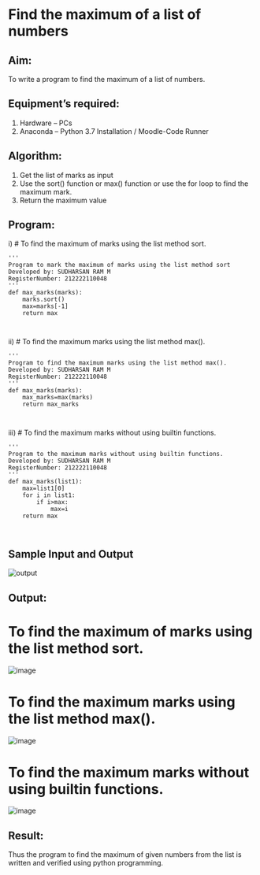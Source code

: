 # Find the maximum of a list of numbers
## Aim:
To write a program to find the maximum of a list of numbers.
## Equipment’s required:
1.	Hardware – PCs
2.	Anaconda – Python 3.7 Installation / Moodle-Code Runner
## Algorithm:
1.	Get the list of marks as input
2.	Use the sort() function or max() function or use the for loop to find the maximum mark.
3.	Return the maximum value
## Program:

i)	# To find the maximum of marks using the list method sort.
```
''' 
Program to mark the maximum of marks using the list method sort
Developed by: SUDHARSAN RAM M
RegisterNumber: 212222110048
'''
def max_marks(marks):
    marks.sort()
    max=marks[-1]
    return max



```

ii)	# To find the maximum marks using the list method max().
```
''' 
Program to find the maximum marks using the list method max().
Developed by: SUDHARSAN RAM M
RegisterNumber: 212222110048
'''
def max_marks(marks):
    max_marks=max(marks)
    return max_marks



```

iii) # To find the maximum marks without using builtin functions.
```
''' 
Program to the maximum marks without using builtin functions.
Developed by: SUDHARSAN RAM M
RegisterNumber: 212222110048
'''
def max_marks(list1):
    max=list1[0]
    for i in list1:
        if i>max:
            max=i
    return max



```
## Sample Input and Output
![output](./img/max_marks1.jpg) 

## Output:
# To find the maximum of marks using the list method sort.
![image](https://github.com/Sudharsanram/FindMaximum/assets/119393980/d196430b-3124-4f49-afb4-ecb590ad0134)

# To find the maximum marks using the list method max().
![image](https://github.com/Sudharsanram/FindMaximum/assets/119393980/7883555c-520f-4a8c-b000-3fa85cfc8e61)

# To find the maximum marks without using builtin functions.
![image](https://github.com/Sudharsanram/FindMaximum/assets/119393980/f8a1526a-a5d9-451d-90ad-2b7cf23bb98f)


## Result:
Thus the program to find the maximum of given numbers from the list is written and verified using python programming.
